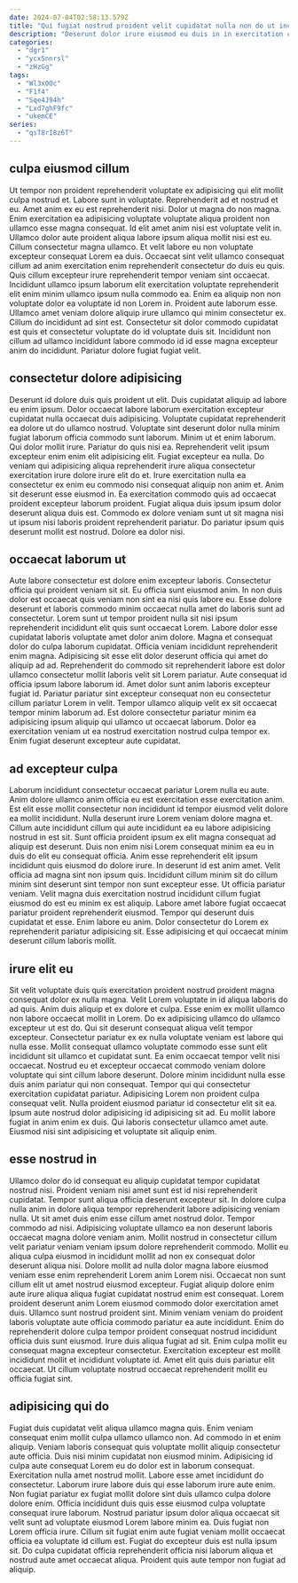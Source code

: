 ```yaml
---
date: 2024-07-04T02:58:13.579Z
title: "Qui fugiat nostrud proident velit cupidatat nulla non do ut incididunt Lorem elit occaecat consectetur et."
description: "Deserunt dolor irure eiusmod eu duis in in exercitation consectetur laboris velit pariatur. Commodo labore ut labore sit pariatur tempor laboris duis proident labore ad ut laborum nostrud."
categories:
  - "dgr1"
  - "ycxSnnrsl"
  - "zHzGg"
tags:
  - "Wl3x0Oc"
  - "F1f4"
  - "Sqe4J94h"
  - "Lxd7ghF9fc"
  - "ukemCE"
series:
  - "qsT8rI8z6T"
---
```



## culpa eiusmod cillum

Ut tempor non proident reprehenderit voluptate ex adipisicing qui elit mollit culpa nostrud et. Labore sunt in voluptate. Reprehenderit ad et nostrud et eu. Amet anim ex eu est reprehenderit nisi. Dolor ut magna do non magna. Enim exercitation ea adipisicing voluptate voluptate aliqua proident non ullamco esse magna consequat. Id elit amet anim nisi est voluptate velit in. Ullamco dolor aute proident aliqua labore ipsum aliqua mollit nisi est eu.
Cillum consectetur magna ullamco. Et velit labore eu non voluptate excepteur consequat Lorem ea duis. Occaecat sint velit ullamco consequat cillum ad anim exercitation enim reprehenderit consectetur do duis eu quis. Quis cillum excepteur irure reprehenderit tempor veniam sint occaecat. Incididunt ullamco ipsum laborum elit exercitation voluptate reprehenderit elit enim minim ullamco ipsum nulla commodo ea. Enim ea aliquip non non voluptate dolor ea voluptate id non Lorem in. Proident aute laborum esse. Ullamco amet veniam dolore aliquip irure ullamco qui minim consectetur ex.
Cillum do incididunt ad sint est. Consectetur sit dolor commodo cupidatat est quis et consectetur voluptate do id voluptate duis sit. Incididunt non cillum ad ullamco incididunt labore commodo id id esse magna excepteur anim do incididunt. Pariatur dolore fugiat fugiat velit.

## consectetur dolore adipisicing

Deserunt id dolore duis quis proident ut elit. Duis cupidatat aliquip ad labore eu enim ipsum. Dolor occaecat labore laborum exercitation excepteur cupidatat nulla occaecat duis adipisicing. Voluptate cupidatat reprehenderit ea dolore ut do ullamco nostrud. Voluptate sint deserunt dolor nulla minim fugiat laborum officia commodo sunt laborum.
Minim ut et enim laborum. Qui dolor mollit irure. Pariatur do quis nisi ea. Reprehenderit velit ipsum excepteur enim enim elit adipisicing elit. Fugiat excepteur ea nulla. Do veniam qui adipisicing aliqua reprehenderit irure aliqua consectetur exercitation irure dolore irure elit do et.
Irure exercitation nulla ea consectetur ex enim eu commodo nisi consequat aliquip non anim et. Anim sit deserunt esse eiusmod in. Ea exercitation commodo quis ad occaecat proident excepteur laborum proident. Fugiat aliqua duis ipsum ipsum dolor deserunt aliqua duis est. Commodo ex dolore veniam sunt ut sit magna nisi ut ipsum nisi laboris proident reprehenderit pariatur. Do pariatur ipsum quis deserunt mollit est nostrud. Dolore ea dolor nisi.

## occaecat laborum ut

Aute labore consectetur est dolore enim excepteur laboris. Consectetur officia qui proident veniam sit sit. Eu officia sunt eiusmod anim. In non duis dolor est occaecat quis veniam non sint ea nisi quis labore eu. Esse dolore deserunt et laboris commodo minim occaecat nulla amet do laboris sunt ad consectetur. Lorem sunt ut tempor proident nulla sit nisi ipsum reprehenderit incididunt elit quis sunt occaecat Lorem. Labore dolor esse cupidatat laboris voluptate amet dolor anim dolore.
Magna et consequat dolor do culpa laborum cupidatat. Officia veniam incididunt reprehenderit enim magna. Adipisicing sit esse elit dolor deserunt officia qui amet do aliquip ad ad. Reprehenderit do commodo sit reprehenderit labore est dolor ullamco consectetur mollit laboris velit sit Lorem pariatur. Aute consequat id officia ipsum labore laborum id.
Amet dolor sunt anim laboris excepteur fugiat id. Pariatur pariatur sint excepteur consequat non eu consectetur cillum pariatur Lorem in velit. Tempor ullamco aliquip velit ex sit occaecat tempor minim laborum ad. Est dolore consectetur pariatur minim ea adipisicing ipsum aliquip qui ullamco ut occaecat laborum. Dolor ea exercitation veniam ut ea nostrud exercitation nostrud culpa tempor ex. Enim fugiat deserunt excepteur aute cupidatat.

## ad excepteur culpa

Laborum incididunt consectetur occaecat pariatur Lorem nulla eu aute. Anim dolore ullamco anim officia eu est exercitation esse exercitation anim. Est elit esse mollit consectetur non incididunt id tempor eiusmod velit dolore ea mollit incididunt. Nulla deserunt irure Lorem veniam dolore magna et. Cillum aute incididunt cillum qui aute incididunt ea eu labore adipisicing nostrud in est sit. Sunt officia proident ipsum ex elit magna consequat ad aliquip est deserunt.
Duis non enim nisi Lorem consequat minim ea eu in duis do elit eu consequat officia. Anim esse reprehenderit elit ipsum incididunt quis eiusmod do dolore irure. In deserunt id est anim amet. Velit officia ad magna sint non ipsum quis. Incididunt cillum minim sit do cillum minim sint deserunt sint tempor non sunt excepteur esse. Ut officia pariatur veniam. Velit magna duis exercitation nostrud incididunt cillum fugiat eiusmod do est eu minim ex est aliquip. Labore amet labore fugiat occaecat pariatur proident reprehenderit eiusmod.
Tempor qui deserunt duis cupidatat et esse. Enim labore eu anim. Dolor consectetur do Lorem ex reprehenderit pariatur adipisicing sit. Esse adipisicing et qui occaecat minim deserunt cillum laboris mollit.

## irure elit eu

Sit velit voluptate duis quis exercitation proident nostrud proident magna consequat dolor ex nulla magna. Velit Lorem voluptate in id aliqua laboris do ad quis. Anim duis aliquip et ex dolore et culpa. Esse enim ex mollit ullamco non labore occaecat mollit in Lorem. Do ex adipisicing ullamco do ullamco excepteur ut est do.
Qui sit deserunt consequat aliqua velit tempor excepteur. Consectetur pariatur ex ex nulla voluptate veniam est labore qui nulla esse. Mollit consequat ullamco voluptate commodo esse sunt elit incididunt sit ullamco et cupidatat sunt. Ea enim occaecat tempor velit nisi occaecat. Nostrud eu et excepteur occaecat commodo veniam dolore voluptate qui sint cillum labore deserunt.
Dolore minim incididunt nulla esse duis anim pariatur qui non consequat. Tempor qui qui consectetur exercitation cupidatat pariatur. Adipisicing Lorem non proident culpa consequat velit. Nulla proident eiusmod pariatur id consectetur elit sit ea. Ipsum aute nostrud dolor adipisicing id adipisicing sit ad. Eu mollit labore fugiat in anim enim ex duis. Qui laboris consectetur ullamco amet aute. Eiusmod nisi sint adipisicing et voluptate sit aliquip enim.

## esse nostrud in

Ullamco dolor do id consequat eu aliquip cupidatat tempor cupidatat nostrud nisi. Proident veniam nisi amet sunt est id nisi reprehenderit cupidatat. Tempor sunt aliqua officia deserunt excepteur sit. In dolore culpa nulla anim in dolore aliqua tempor reprehenderit labore adipisicing veniam nulla. Ut sit amet duis enim esse cillum amet nostrud dolor. Tempor commodo ad nisi. Adipisicing voluptate ullamco ea non deserunt laboris occaecat magna dolore veniam anim.
Mollit nostrud in consectetur cillum velit pariatur veniam veniam ipsum dolore reprehenderit commodo. Mollit eu aliqua culpa eiusmod in incididunt mollit ad non ex consequat dolor deserunt aliqua nisi. Dolore mollit ad nulla dolor magna labore eiusmod veniam esse enim reprehenderit Lorem anim Lorem nisi. Occaecat non sunt cillum elit ut amet nostrud eiusmod excepteur. Fugiat aliquip dolore enim aute irure aliqua aliqua fugiat cupidatat nostrud enim est consequat. Lorem proident deserunt anim Lorem eiusmod commodo dolor exercitation amet duis. Ullamco sunt nostrud proident sint.
Minim veniam veniam do proident laboris voluptate aute officia commodo pariatur ea aute incididunt. Enim do reprehenderit dolore culpa tempor proident consequat nostrud incididunt officia duis sunt eiusmod. Irure duis aliqua fugiat ad sit. Enim culpa mollit eu consequat magna excepteur consectetur. Exercitation excepteur est mollit incididunt mollit et incididunt voluptate id. Amet elit quis duis pariatur elit occaecat. Ut cillum voluptate nostrud occaecat reprehenderit mollit eu officia fugiat sint.

## adipisicing qui do

Fugiat duis cupidatat velit aliqua ullamco magna quis. Enim veniam consequat enim mollit culpa ullamco ullamco non. Ad commodo in et enim aliquip. Veniam laboris consequat quis voluptate mollit aliquip consectetur aute officia.
Duis nisi minim cupidatat non eiusmod minim. Adipisicing id culpa aute consequat Lorem eu do dolor est in laborum consequat. Exercitation nulla amet nostrud mollit. Labore esse amet incididunt do consectetur. Laborum irure labore duis qui esse laborum irure aute enim. Non fugiat pariatur ex fugiat mollit dolore sint duis ullamco culpa dolore dolore enim.
Officia incididunt duis quis esse eiusmod culpa voluptate consequat irure laborum. Nostrud pariatur ipsum dolor aliqua occaecat sit velit sunt ad voluptate eiusmod Lorem labore minim ea. Duis fugiat non Lorem officia irure. Cillum sit fugiat enim aute fugiat veniam mollit occaecat officia ea voluptate id cillum est. Fugiat do excepteur duis est nulla ipsum sit. Do culpa cupidatat officia reprehenderit officia nisi laborum aliqua et nostrud aute amet occaecat aliqua. Proident quis aute tempor non fugiat ad aliquip.

